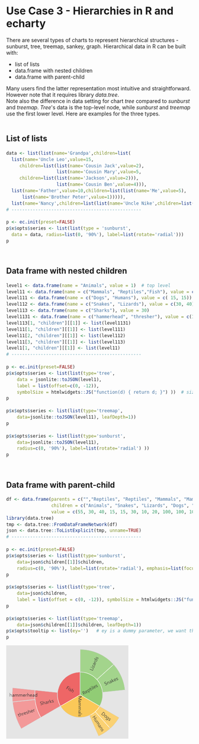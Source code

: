 # Use Case 3 -  Hierarchies in R and echarty  

There are several types of charts to represent hierarchical structures - sunburst, tree, treemap, sankey, graph.
Hierarchical data in R can be built with:
- list of lists
- data.frame with nested children
- data.frame with parent-child

Many users find the latter representation most intuitive and straightforward. However note that it requires library *data.tree*.  
Note also the difference in data setting for chart *tree* compared to *sunburst* and *treemap*.  *Tree*'s data is the top-level node, while *sunburst* and *treemap* use the first lower level.
Here are examples for the three types.  
<br />

## List of lists

```r
data <- list(list(name='Grandpa',children=list(
  list(name='Uncle Leo',value=15,
     children=list(list(name='Cousin Jack',value=2), 
                   list(name='Cousin Mary',value=5,
     children=list(list(name='Jackson',value=2))), 
                   list(name='Cousin Ben',value=4))),
  list(name='Father',value=10,children=list(list(name='Me',value=5),
      list(name='Brother Peter',value=1))))), 
  list(name='Nancy',children=list(list(name='Uncle Nike',children=list(list(name='Cousin Betty',value=1), list(name='Cousin Jenny',value=2))))))
# -------------------------------------------------

p <- ec.init(preset=FALSE)
p$x$opts$series <- list(list(type = 'sunburst', 
  data = data, radius=list(0, '90%'), label=list(rotate='radial')))
p
```
<br />

## Data frame with nested children

```r
level1 <- data.frame(name = "Animals", value = 1)  # top level
level11 <- data.frame(name = c("Mammals", "Reptiles","Fish"), value = c(100,100,100))   # 2nd level 
level111 <- data.frame(name = c("Dogs", "Humans"), value = c( 15, 15))    # 3rd level
level112 <- data.frame(name = c("Snakes", "Lizards"), value = c(30, 40))
level113 <- data.frame(name = c("Sharks"), value = 30)
level1131 <- data.frame(name = c("hammerhead", "thresher"), value = c(10,20))   # 4th level
level113[1, "children"][[1]] <- list(level1131)
level11[1, "children"][[1]] <- list(level111)
level11[2, "children"][[1]] <- list(level112)
level11[3, "children"][[1]] <- list(level113)
level1[1, "children"][[1]] <- list(level11)
# -------------------------------------------------

p <- ec.init(preset=FALSE)
p$x$opts$series <- list(list(type='tree', 
    data = jsonlite::toJSON(level1), 
    label = list(offset=c(0, -12)), 
    symbolSize = htmlwidgets::JS("function(d) { return d; }") ))  # size by value
p

p$x$opts$series <- list(list(type='treemap', 
    data=jsonlite::toJSON(level11), leafDepth=1)) 
p

p$x$opts$series <- list(list(type='sunburst', 
    data=jsonlite::toJSON(level11), 
    radius=c(0, '90%'), label=list(rotate='radial') ))
p

```
<br />

## Data frame with parent-child

```r
df <- data.frame(parents = c("","Reptiles", "Reptiles", "Mammals", "Mammals", "Fish", "Sharks", "Sharks", "Animals", "Animals", "Animals"),
                 children = c("Animals", "Snakes", "Lizards", "Dogs", "Humans", "Sharks", "hammerhead", "thresher", "Reptiles", "Mammals", "Fish"),
                 value = c(55, 30, 40, 15, 15, 30, 10, 20, 100, 100, 100)) 
library(data.tree)
tmp <- data.tree::FromDataFrameNetwork(df)
json <- data.tree::ToListExplicit(tmp, unname=TRUE)
# -------------------------------------------------

p <- ec.init(preset=FALSE)
p$x$opts$series <- list(list(type='sunburst', 
    data=json$children[[1]]$children, 
    radius=c(0, '90%'), label=list(rotate='radial'), emphasis=list(focus='ancestor') ))
p

p$x$opts$series <- list(list(type='tree', 
    data=json$children, 
    label = list(offset = c(0, -12)), symbolSize = htmlwidgets::JS("function(d) { return d; }") ))
p

p$x$opts$series <- list(list(type='treemap', 
    data=json$children[[1]]$children, leafDepth=1))
p$x$opts$tooltip <- list(ey='')   # ey is a dummy parameter, we want the same empty object in JS - "tooltip:{ey:''}"
p
```

<img src="img/uc3-1.png" alt="sunburst" />